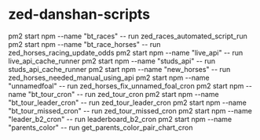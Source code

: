 # zed-danshan-scripts

pm2 start npm  --name "bt_races" -- run zed_races_automated_script_run
pm2 start npm  --name "bt_race_horses" -- run zed_horses_racing_update_odds
pm2 start npm  --name "live_api" -- run live_api_cache_runner
pm2 start npm  --name "studs_api" -- run studs_api_cache_runner
pm2 start npm  --name "new_horses" -- run zed_horses_needed_manual_using_api
pm2 start npm  --name "unnamedfoal" -- run zed_horses_fix_unnamed_foal_cron
pm2 start npm  --name "bt_tour_cron" -- run zed_tour_cron
pm2 start npm  --name "bt_tour_leader_cron" -- run zed_tour_leader_cron
pm2 start npm  --name "bt_tour_missed_cron" -- run zed_tour_missed_cron
pm2 start npm --name "leader_b2_cron" -- run leaderboard_b2_cron
pm2 start npm --name "parents_color" -- run get_parents_color_pair_chart_cron
